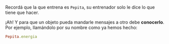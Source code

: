 Recordá que la que entrena es `Pepita`, su entrenador solo le dice lo que tiene que hacer.

¡Ah! Y para que un objeto pueda mandarle mensajes a otro debe **conocerlo**. Por ejemplo, llamándolo por su nombre como ya hemos hecho:

``` ruby
Pepita.energia
```
